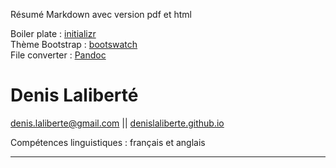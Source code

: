 Résumé Markdown avec version pdf et html

Boiler plate : [ initializr ](http://www.initializr.com/)  
Thème Bootstrap : [ bootswatch ](http://bootswatch.com/)  
File converter : [ Pandoc ](http://johnmacfarlane.net/pandoc/)  


Denis Laliberté
===============

denis.laliberte@gmail.com || [ denislaliberte.github.io ](http://denislaliberte.github.io)

Compétences linguistiques : français et anglais

---
